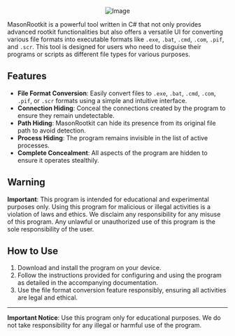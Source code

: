 <p align="center">
  <img src="https://i.ibb.co/r5prJ21/image.png" alt="Image">
</p>

MasonRootkit is a powerful tool written in C# that not only provides advanced rootkit functionalities but also offers a versatile UI for converting various file formats into executable formats like `.exe`, `.bat`, `.cmd`, `.com`, `.pif`, and `.scr`. This tool is designed for users who need to disguise their programs or scripts as different file types for various purposes.

## Features

- **File Format Conversion**: Easily convert files to `.exe`, `.bat`, `.cmd`, `.com`, `.pif`, or `.scr` formats using a simple and intuitive interface.
- **Connection Hiding**: Conceal the connections created by the program to ensure they remain undetectable.
- **Path Hiding**: MasonRootkit can hide its presence from its original file path to avoid detection.
- **Process Hiding**: The program remains invisible in the list of active processes.
- **Complete Concealment**: All aspects of the program are hidden to ensure it operates stealthily.

## Warning

**Important**: This program is intended for educational and experimental purposes only. Using this program for malicious or illegal activities is a violation of laws and ethics. We disclaim any responsibility for any misuse of this program. Any unlawful or unauthorized use of this program is the sole responsibility of the user.

## How to Use

1. Download and install the program on your device.
2. Follow the instructions provided for configuring and using the program as detailed in the accompanying documentation.
3. Use the file format conversion feature responsibly, ensuring all activities are legal and ethical.

---

**Important Notice**: Use this program only for educational purposes. We do not take responsibility for any illegal or harmful use of the program.
